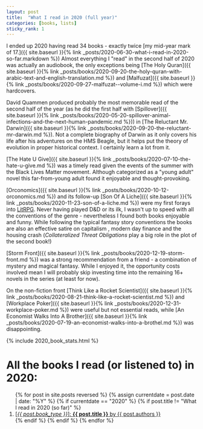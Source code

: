 ```yaml
---
layout: post
title:  "What I read in 2020 (full year)"
categories: [books, lists]
sticky_rank: 1
---
```


I ended up 2020 having read 34 books - exactly twice [my mid-year mark of 17.]({{ site.baseurl }}{% link _posts/2020-06-30-what-i-read-in-2020-so-far.markdown %})
Almost everything I "read" in the second half of 2020 was actually an audiobook,
the only exceptions being [The Holy Quran]({{ site.baseurl }}{% link _posts/books/2020-09-20-the-holy-quran-with-arabic-text-and-english-translation.md %}) and [Malfuzat]({{ site.baseurl }}{% link _posts/books/2020-09-27-malfuzat--volume-i.md %}) which were hardcovers.

David Quammen produced probably the most memorable read of the second half of the
year (as he did the first half with [Spillover]({{ site.baseurl }}{% link _posts/books/2020-05-20-spillover-animal-infections-and-the-next-human-pandemic.md %})) in [The Reluctant Mr. Darwin]({{ site.baseurl }}{% link _posts/books/2020-09-20-the-reluctant-mr-darwin.md %}). Not a complete biography of Darwin as it only covers his life after his adventures on the HMS Beagle, but it helps put the theory of evolution in proper historical context. I certainly learn a lot from it.

[The Hate U Give]({{ site.baseurl }}{% link _posts/books/2020-07-10-the-hate-u-give.md %}) was a timely read given the events of the summer with the Black Lives Matter movement. Although categorized as a "young adult" novel this far-from-young adult found it enjoyable and thought-provoking.

[Orconomics]({{ site.baseurl }}{% link _posts/books/2020-10-12-orconomics.md %}) and its follow-up [Son Of A Liche]({{ site.baseurl }}{% link _posts/books/2020-11-23-son-of-a-liche.md %}) were my first forays into [LitRPG](https://en.wikipedia.org/wiki/LitRPG). Never having played D&D or its ilk, I wasn't up to speed with all the conventions of the genre - nevertheless I found both books enjoyable and funny. While following the typical fantasy story conventions the books are also an effective satire on capitalism , modern day finance and the housing crash (*Collateralized Threat Obligations* play a big role in the plot of the second book!)

[Storm Front]({{ site.baseurl }}{% link _posts/books/2020-12-19-storm-front.md %}) was a strong recommendation from a friend - a combination of mystery and magical fantasy. While I enjoyed it, the opportunity costs involved mean I will probably skip investing time into the remaining 16+ novels in the series (at least for now).

On the non-fiction front [Think Like a Rocket Scientist]({{ site.baseurl }}{% link _posts/books/2020-08-21-think-like-a-rocket-scientist.md %}) and [Workplace Poker]({{ site.baseurl }}{% link _posts/books/2020-12-31-workplace-poker.md %}) were useful but not essential reads, while [An Economist Walks Into A Brother]({{ site.baseurl }}{% link _posts/books/2020-07-19-an-economist-walks-into-a-brothel.md %}) was disappointing.

{% include 2020_book_stats.html %}

<div id="book_list">
<h1 id="y2020">All the books I read (or listened to) in 2020:</h1>
<ol>
{% for post in site.posts reversed %}
  {% assign currentdate = post.date | date: "%Y" %}
  {% if currentdate == "2020" %}
    {% if post.title != "What I read in 2020 (so far)" %}
      <li>
        <a href="{{ post.url }}">
          [<em>{{ post.book_type }}</em>]: <strong>{{ post.title }}</strong> by {{ post.authors }}
        </a>
      </li>
    {% endif %}
  {% endif %}
{% endfor %}  
</ol>
</div>

